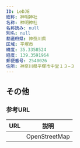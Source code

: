 ```yaml
---
ID: LeDJE
総称: 神明神社
名称: 神明神社
名称読み: null
別名: null
都道府県: 神奈川県
区域: 平塚市
緯度: 35.3358524
経度: 139.3591964
郵便番号: 2540026
住所: 神奈川県平塚市中堂１３−３
---
```


## その他

### 参考URL

| URL | 説明          |
| --- | ------------- |
|     | OpenStreetMap |
